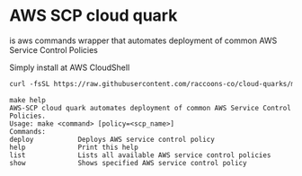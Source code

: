 # AWS SCP cloud quark
is aws commands wrapper that automates deployment of common AWS Service Control Policies

Simply install at AWS CloudShell
````html
curl -fsSL https://raw.githubusercontent.com/raccoons-co/cloud-quarks/main/aws-scp/Makefile --output Makefile
````
```shell
make help
AWS-SCP cloud quark automates deployment of common AWS Service Control Policies.
Usage: make <command> [policy=<scp_name>]
Commands:
deploy           Deploys AWS service control policy
help             Print this help
list             Lists all available AWS service control policies
show             Shows specified AWS service control policy
````